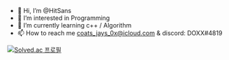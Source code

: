 - 👋 Hi, I’m @HitSans
- 👀 I’m interested in Programming
- 🌱 I’m currently learning c++ / Algorithm
- 📫 How to reach me
coats_jays_0x@icloud.com & discord: DOXX#4819


[![Solved.ac
프로필](http://mazassumnida.wtf/api/v2/generate_badge?boj=familykc10)](https://solved.ac/familykc10)
